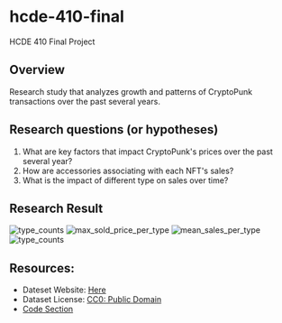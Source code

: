 # hcde-410-final
HCDE 410 Final Project

## Overview
Research study that analyzes growth and patterns of CryptoPunk transactions over the past several years.

## Research questions (or hypotheses)
1. What are key factors that impact CryptoPunk's prices over the past several year?
2. How are accessories associating with each NFT's sales?
3. What is the impact of different type on sales over time?

## Research Result
![type_counts]('type_counts.png')
![max_sold_price_per_type]('max_sold_price_per_type.png')
![mean_sales_per_type]('mean_sales_per_type.png')
![type_counts]('mean_price_per_num_of_attributes.png')

## Resources:
- Dateset Website: [Here](https://www.kaggle.com/datasets/tunguz/cryptopunks)
- Dataset License: [CC0: Public Domain](https://creativecommons.org/publicdomain/zero/1.0/)
- [Code Section](https://www.kaggle.com/datasets/tunguz/cryptopunks/code)